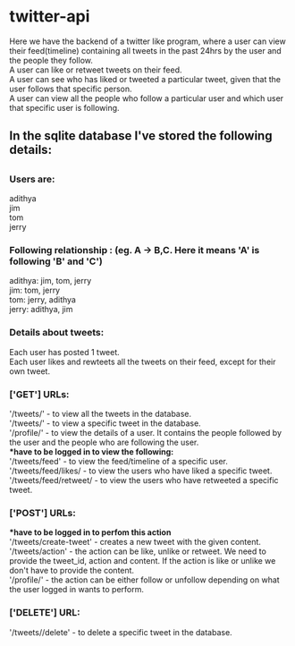 # twitter-api

Here we have the backend of a twitter like program, where a user can view their feed(timeline) containing all tweets in the past 24hrs by the user and the people they follow. 
<br>A user can like or retweet tweets on their feed.
<br>A user can see who has liked or tweeted a particular tweet, given that the user follows that specific person.
<br>A user can view all the people who follow a particular user and which user that specific user is following. 

<h2>In the sqlite database I've stored the following details:<h2>

<h3>Users are:</h3>
adithya
<br>jim
<br>tom
<br>jerry

<h3>Following relationship : (eg. A -> B,C. Here it means 'A' is following 'B' and 'C')</h3>
adithya: jim, tom, jerry
<br>jim: tom, jerry
<br>tom: jerry, adithya
<br>jerry: adithya, jim

<h3>Details about tweets:</h3>
Each user has posted 1 tweet.
<br>Each user likes and rewteets all the tweets on their feed, except for their own tweet.

<h3>['GET'] URLs:</h3>
'/tweets/' - to view all the tweets in the database.
<br>'/tweets/<int:tweet_id>' - to view a specific tweet in the database.
<br>'/profile/<str:username>' - to view the details of a user. It contains the people followed by the user and the people who are following the user.
<br><b>*have to be logged in to view the following:</b>
<br>'/tweets/feed' - to view the feed/timeline of a specific user.
<br>'/tweets/feed/likes/<int:tweet_id> - to view the users who have liked a specific tweet.
<br>'/tweets/feed/retweet/<int:tweet_id> - to view the users who have retweeted a specific tweet.
<h3>['POST'] URLs:</h3>
<b>*have to be logged in to perfom this action</b>
<br>'/tweets/create-tweet' - creates a new tweet with the given content.
<br>'/tweets/action' - the action can be like, unlike or retweet. We need to provide the tweet_id, action and content. If the action is like or unlike we don't have to provide the content.
<br>'/profile/<str:username>' - the action can be either follow or unfollow depending on what the user logged in wants to perform.
<h3>['DELETE'] URL:</h3>
'/tweets/<int:tweet_id>/delete' - to delete a specific tweet in the database.
